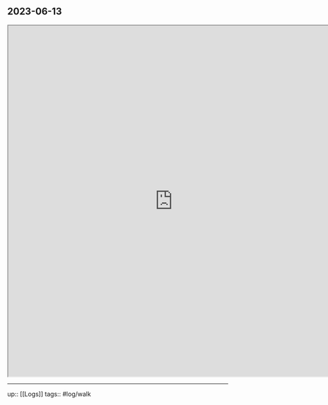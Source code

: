 ## 2023-06-13


<iframe height=800 width=750 src="https://www.mapmyride.com/workout/7335153973"></iframe>

---

up:: [[Logs]]
tags:: #log/walk 


